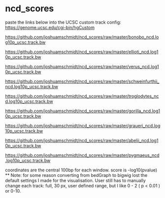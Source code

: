 # ncd_scores
paste the links below into the UCSC custom track config: https://genome.ucsc.edu/cgi-bin/hgCustom


https://github.com/joshuamschmidt/ncd_scores/raw/master/bonobo_ncd.log10p_ucsc.track.bw

https://github.com/joshuamschmidt/ncd_scores/raw/master/ellioti_ncd.log10p_ucsc.track.bw

https://github.com/joshuamschmidt/ncd_scores/raw/master/verus_ncd.log10p_ucsc.track.bw

https://github.com/joshuamschmidt/ncd_scores/raw/master/schweinfurthii_ncd.log10p_ucsc.track.bw

https://github.com/joshuamschmidt/ncd_scores/raw/master/troglodytes_ncd.log10p_ucsc.track.bw

https://github.com/joshuamschmidt/ncd_scores/raw/master/gorilla_ncd.log10p_ucsc.track.bw

https://github.com/joshuamschmidt/ncd_scores/raw/master/graueri_ncd.log10p_ucsc.track.bw

https://github.com/joshuamschmidt/ncd_scores/raw/master/abelii_ncd.log10p_ucsc.track.bw

https://github.com/joshuamschmidt/ncd_scores/raw/master/pygmaeus_ncd.log10p_ucsc.track.bw

coordinates are the central 100bp for each window.
score is -log10(pvalue)
** Note: for some reason converting from bedGraph to bigwig lost the default settings I made for the visualisation. 
User still has to manually change each track: full, 30 px, user defined range, but I like 0 - 2 ( p < 0.01 ) or 0-10.
